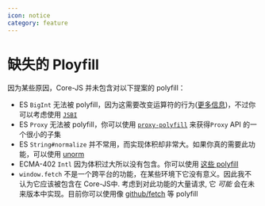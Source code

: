 ```yaml
---
icon: notice
category: feature
---
```


# 缺失的 Ployfill

因为某些原因，Core-JS 并未包含对以下提案的 polyfill：

- ES `BigInt` 无法被 polyfill，因为这需要改变运算符的行为([更多信息](https://github.com/zloirock/core-js/issues/381))，不过你可以考虑使用 [`JSBI`](https://github.com/GoogleChromeLabs/jsbi)
- ES `Proxy` 无法被 polyfill，你可以使用 [`proxy-polyfill`](https://github.com/GoogleChrome/proxy-polyfill) 来获得`Proxy` API 的一个很小的子集
- ES `String#normalize` 并不常用，而实现体积却非常大。如果你真的需要此功能，可以使用 [unorm](https://github.com/walling/unorm/)
- ECMA-402 `Intl` 因为体积过大所以没有包含。你可以使用 [这些 polyfill](https://formatjs.io/docs/polyfills)
- `window.fetch` 不是一个跨平台的功能，在某些环境下它没有意义。因此我不认为它应该被包含在 Core-JS中. 考虑到对此功能的大量请求, 它 _可能_ 会在未来版本中实现。目前你可以使用像 [github/fetch](https://github.com/github/fetch) 等 polyfill
